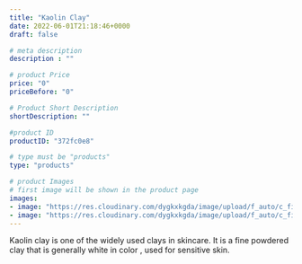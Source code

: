 ```yaml
---
title: "Kaolin Clay"
date: 2022-06-01T21:18:46+0000
draft: false

# meta description
description : ""

# product Price
price: "0"
priceBefore: "0"

# Product Short Description
shortDescription: ""

#product ID
productID: "372fc0e8"

# type must be "products"
type: "products"

# product Images
# first image will be shown in the product page
images:
- image: "https://res.cloudinary.com/dygkxkgda/image/upload/f_auto/c_fill,fl_progressive,q_auto:good,w_640,h_427/product-images/1tCAO6eHZn4RLRE61Taj8OBROTQfT0UC_"
- image: "https://res.cloudinary.com/dygkxkgda/image/upload/f_auto/c_fill,fl_progressive,q_auto:good,w_640,h_427/product-images/1ogSWzy3VAVSmQPLIXx7_5-LUD4Q3b-Do"
---
```


Kaolin clay is one of the widely used clays in skincare. It is a fine powdered clay that is generally white in color , used for sensitive skin.
